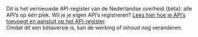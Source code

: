 <!-- markdownlint-disable MD041 -->
Dit is het vernieuwde API-register van de Nederlandse overheid (bèta): alle API’s op één plek.
Wil je je eigen API’s registreren? [Lees hier hoe je API’s toevoegt en aansluit op het API-register](/apis/toevoegen).  
Omdat dit een bètaversie is, kan de werking of inhoud nog veranderen.
